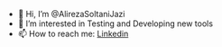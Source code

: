 - 👋 Hi, I’m @AlirezaSoltaniJazi
- 👀 I’m interested in Testing and Developing new tools
- 📫 How to reach me: [Linkedin](https://www.linkedin.com/in/alireza-soltani-jazi/)

<!---
TestSenpai/TestSenpai is a ✨ special ✨ repository because its `README.md` (this file) appears on your GitHub profile.
You can click the Preview link to take a look at your changes.
--->
